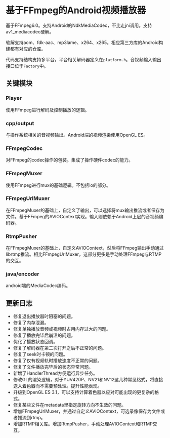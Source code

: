 # 基于FFmpeg的Android视频播放器

基于FFmpeg6.0。支持Android的NdkMediaCodec，不比走jni调用。支持av1_mediacodec硬解。

软解支持aom、fdk-aac、mp3lame、x264、x265。相应第三方库的Android构建都有对应的仓库。

代码支持结构支持多平台，平台相关解码器定义在`platform.h`。音视频输入输出接口位于`Factory`中。


## 关键模块

### Player

使用FFmpeg进行解码及控制播放的逻辑。

### cpp/output

与操作系统相关的音视频输出。Android端的视频渲染使用OpenGL ES。

### FFmpegCodec

对FFmpeg的codec操作的包装。集成了操作硬件codec的能力。

### FFmpegMuxer

使用FFmpeg进行mux的基础逻辑。不包括io的部分。

### FFmpegUrlMuxer

在FFmpegMuxer的基础上，自定义了输出，可以选择将mux输出推流或者保存为文件。基于FFmpeg的AVIOContext实现。输入则依赖于Android上层的音视频编码器。

### RtmpPusher

在FFmpegMuxer的基础上，自定义AVIOContext，然后将FFmpeg输出手动通过librtmp推流。相比FFmpegUrlMuxer，这部分更多是手动处理FFmpeg与RTMP的交互。

### java/encoder

android端的MediaCodec编码。


## 更新日志

- 修复退出播放器时阻塞的问题。
- 修复了内存泄漏。
- 修复单独播放音频或视频时占用内存过大的问题。
- 修复了播放完毕后崩溃的问题。
- 优化了播放状态回调。
- 修复了解码器在第二次打开之后不正常的问题。
- 修复了seek时卡顿的问题。
- 修复了仅有视频轨时播放速度不正常的问题。
- 修复了文件播放完毕后的状态异常问题。
- 新增了HandlerThread方便运行异步任务。
- 修改GL的渲染逻辑，对于YUV420P、NV21和NV12这几种常见格式，将直接送入着色器而不需要预处理。提升性能表现。
- 升级到OpenGL ES 3.1，可以支持计算着色器以应对可能出现的更复杂的格式。
- 修复某些文件在metadata里指定旋转方向不生效的问题。
- 增加FFmpegUrlMuxer，并通过自定义AVIOContext，可选录像保存为文件或者推流到rtmp。
- 增加RTMP相关库。增加RtmpPusher，手动处理AVIOContext和RTMP交互。